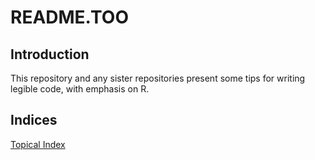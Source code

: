 README.TOO
==========

Introduction
------------

This repository and any sister repositories present some tips
for writing legible code, with emphasis on R.

Indices
-------

[Topical Index](https://github.com/dmparrishphd/cleaneR-code-CORW/blob/main/Files/Tree/0/indexTopics.md)
